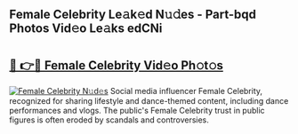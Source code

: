 ## Female Celebrity Le𝚊k𝚎d N𝚞𝚍es - Part-bqd Photos Vid𝚎o Le𝚊ks edCNi

# <h2><a href="http://fbfiqt.evod.top/?m=Female+Celebrity">🔗 👉🔴 Female Celebrity Vid𝚎o Ph𝚘t𝚘s</a></h2>

[![Female Celebrity N𝚞d𝚎s](https://i.imgur.com/8V9OHl7.gif)](http://fbfiqt.evod.top/?m=Female+Celebrity)
Social media influencer Female Celebrity, recognized for sharing lifestyle and dance-themed content, including dance performances and vlogs. The public's Female Celebrity trust in public figures is often eroded by scandals and controversies. 
